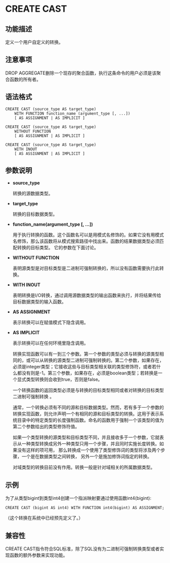 # CREATE CAST<a name="ZH-CN_TOPIC_0000001080982678"></a>

## 功能描述<a name="section173831846163116"></a>

定义一个用户自定义的转换。

## 注意事项<a name="section786041713618"></a>

DROP AGGREGATE删除一个现存的聚合函数，执行这条命令的用户必须是该聚合函数的所有者。

## 语法格式<a name="section1374719912321"></a>

```
CREATE CAST (source_type AS target_type)
    WITH FUNCTION function_name (argument_type [, ...])
    [ AS ASSIGNMENT | AS IMPLICIT ]

CREATE CAST (source_type AS target_type)
    WITHOUT FUNCTION
    [ AS ASSIGNMENT | AS IMPLICIT ]

CREATE CAST (source_type AS target_type)
    WITH INOUT
    [ AS ASSIGNMENT | AS IMPLICIT ]
```

## 参数说明<a name="section62781959163314"></a>

-   **source\_type**

    转换的源数据类型。

-   **target\_type**

    转换的目标数据类型。

-   **function\_name\(argument\_type \[, ...\]\)**

    用于执行转换的函数。这个函数名可以是用模式名修饰的。如果它没有用模式名修饰，那么该函数将从模式搜索路径中找出来。函数的结果数据类型必须匹配转换的目标类型。 它的参数在下面讨论。

-   **WITHOUT FUNCTION**

    表明源类型是对目标类型是二进制可强制转换的，所以没有函数需要执行此转换。

-   **WITH INOUT**

    表明转换是I/O转换，通过调用源数据类型的输出函数来执行，并将结果传给目标数据类型的输入函数。

-   **AS ASSIGNMENT**

    表示转换可以在赋值模式下隐含调用。

-   **AS IMPLICIT**

    表示转换可以在任何环境里隐含调用。

    转换实现函数可以有一到三个参数。第一个参数的类型必须与转换的源类型相同的，或可以从转换的源类型二进制可强制转换的。第二个参数，如果存在，必须是integer类型；它接收这些与目标类型相关联的类型修饰符，或者若什么都没有则是-1。第三个参数，如果存在，必须是boolean类型；若转换是一个显式类型转换则会收到true，否则是false。

    一个转换函数的返回类型必须是与转换的目标类型相同或者对转换的目标类型二进制可强制转换 。

    通常，一个转换必须有不同的源和目标数据类型。然而，若有多于一个参数的转换实现函数，则允许声明一个有相同的源和目标类型的转换。这用于表示系统目录中的特定类型的长度强制函数。命名的函数用于强制一个该类型的值为第二个参数给出的类型修饰符值。

    如果一个类型转换的源类型和目标类型不同，并且接收多于一个参数，它就表示从一种类型转换成另外一种类型只用一个步骤，并且同时实施长度转换。如果没有这样的项可用， 那么转换成一个使用了类型修饰词的类型将涉及两个步骤，一个是在数据类型之间转换， 另外一个是施加修饰词指定的转换。

    对域类型的转换目前没有作用。转换一般是针对域相关的所属数据类型。


## 示例<a name="section14411351193419"></a>

为了从类型bigint到类型int4创建一个指派映射要通过使用函数int4\(bigint\):

```
CREATE CAST (bigint AS int4) WITH FUNCTION int4(bigint) AS ASSIGNMENT;
```

（这个转换在系统中已经预先定义了。）

## 兼容性<a name="section9989313154010"></a>

CREATE CAST指令符合SQL标准，除了SQL没有为二进制可强制转换类型或者实现函数的额外参数来实现功能。

